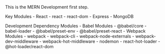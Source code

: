 This is the MERN Development first step.

Key Modules
    - React 
        - react
        - react-dom
    - Express
    - MongoDB

Development Dependency Modules
    - Babel Modules
        - @babel/core
        - babel-loader
        - @babel/preset-env
        - @babel/preset-react
    - Webpack Modules
        - webpack
        - webpack-cli
        - webpack-node-externals
        - webpack-dev-middleware
        - webpack-hot-middleware
        - nodemon
        - react-hot-loader
        - @hot-loader/react-dom